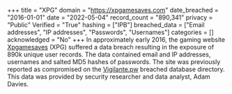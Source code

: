 +++
title = "XPG"
domain = "https://xpgamesaves.com"
date_breached = "2016-01-01"
date = "2022-05-04"
record_count = "890,341"
privacy = "Public"
Verified = "True"
hashing = ["IPB"]
breached_data = ["Email addresses", "IP addresses", "Passwords", "Usernames"]
categories = []
acknowledged = "No"
+++
In approximately early 2016, the gaming website <a href="http://www.xpgamesaves.com/" target="_blank" rel="noopener">Xpgamesaves</a> (XPG) suffered a data breach resulting in the exposure of 890k unique user records. The data contained email and IP addresses, usernames and salted MD5 hashes of passwords. The site was previously reported as compromised on the <a href="https://vigilante.pw/" target="_blank" rel="noopener">Vigilante.pw</a> breached database directory. This data was provided by security researcher and data analyst, Adam Davies.
